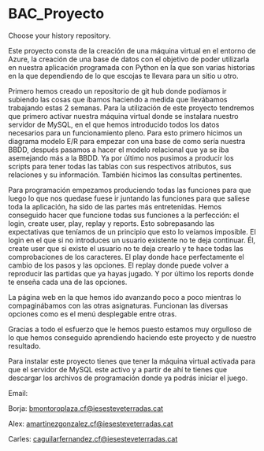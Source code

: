 # BAC_Proyecto
 Choose your history repository.
 
 Este proyecto consta de la creación de una máquina virtual en el entorno de Azure, la creación de una base de datos con el objetivo de poder utilizarla en nuestra aplicación programada con Python en la que son varias historias en la que dependiendo de lo que escojas te llevara para un sitio u otro.
 
 Primero hemos creado un repositorio de git hub donde podíamos ir subiendo las cosas que íbamos haciendo a medida que llevábamos trabajando estas 2 semanas.
Para la utilización de este proyecto tendremos que primero activar nuestra máquina virtual donde se instalara nuestro servidor de MySQL, en el que hemos introducido todos los datos necesarios para un funcionamiento pleno. Para esto primero hicimos un diagrama modelo E/R para empezar con una base de como sería nuestra BBDD, después pasamos a hacer el modelo relacional que ya se iba asemejando más a la BBDD. Ya por último nos pusimos a producir los scripts para tener todas las tablas con sus respectivos atributos, sus relaciones y su información. También hicimos las consultas pertinentes.
 
 Para programación empezamos produciendo todas las funciones para que luego lo que nos quedase fuese ir juntando las funciones para que saliese toda la aplicación, ha sido de las partes más entretenidas. Hemos conseguido hacer que funcione todas sus funciones a la perfección: el login, create user, play, replay y reports. Esto sobrepasando las expectativas que teníamos de un principio que esto lo veíamos imposible. El login en el que si no introduces un usuario existente no te deja continuar. Él, create user que si existe el usuario no te deja crearlo y te hace todas las comprobaciones de los caracteres. El play donde hace perfectamente el cambio de los pasos y las opciones. El replay donde puede volver a reproducir las partidas que ya hayas jugado. Y por último los reports donde te enseña cada una de las opciones.

 La página web en la que hemos ido avanzando poco a poco mientras lo compaginábamos con las otras asignaturas. Funcionan las diversas opciones como es el menú desplegable entre otras.
 
 Gracias a todo el esfuerzo que le hemos puesto estamos muy orgulloso de lo que hemos conseguido aprendiendo haciendo este proyecto y de nuestro resultado.
 
 Para instalar este proyecto tienes que tener la máquina virtual activada para que el servidor de MySQL este activo y a partir de ahí te tienes que descargar los archivos de programación donde ya podrás iniciar el juego.
 
 Email:
 
 Borja: bmontoroplaza.cf@iesesteveterradas.cat
   
 Alex: amartinezgonzalez.cf@iesesteveterradas.cat
   
 Carles: caguilarfernandez.cf@iesesteveterradas.cat
 
